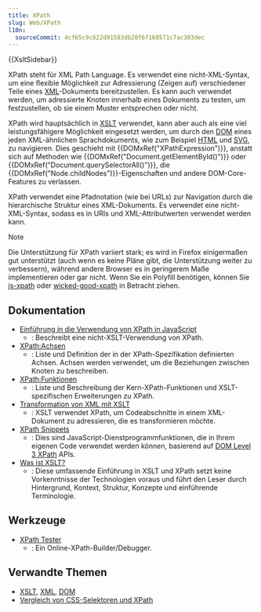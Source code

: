 ```yaml
---
title: XPath
slug: Web/XPath
l10n:
  sourceCommit: 4cf65c9c822d91583db20f6f160571c7ac303dec
---
```


{{XsltSidebar}}

XPath steht für XML Path Language. Es verwendet eine nicht-XML-Syntax, um eine flexible Möglichkeit zur Adressierung (Zeigen auf) verschiedener Teile eines [XML](/de/docs/Web/XML/XML_introduction)-Dokuments bereitzustellen. Es kann auch verwendet werden, um adressierte Knoten innerhalb eines Dokuments zu testen, um festzustellen, ob sie einem Muster entsprechen oder nicht.

XPath wird hauptsächlich in [XSLT](/de/docs/Web/XSLT) verwendet, kann aber auch als eine viel leistungsfähigere Möglichkeit eingesetzt werden, um durch den [DOM](/de/docs/Web/API/Document_Object_Model) eines jeden XML-ähnlichen Sprachdokuments, wie zum Beispiel [HTML](/de/docs/Web/HTML) und [SVG](/de/docs/Web/SVG), zu navigieren. Dies geschieht mit {{DOMxRef("XPathExpression")}}, anstatt sich auf Methoden wie {{DOMxRef("Document.getElementById()")}} oder {{DOMxRef("Document.querySelectorAll()")}}, die {{DOMxRef("Node.childNodes")}}-Eigenschaften und andere DOM-Core-Features zu verlassen.

XPath verwendet eine Pfadnotation (wie bei URLs) zur Navigation durch die hierarchische Struktur eines XML-Dokuments. Es verwendet eine nicht-XML-Syntax, sodass es in URIs und XML-Attributwerten verwendet werden kann.

> [!NOTE]
> Die Unterstützung für XPath variiert stark; es wird in Firefox einigermaßen gut unterstützt (auch wenn es keine Pläne gibt, die Unterstützung weiter zu verbessern), während andere Browser es in geringerem Maße implementieren oder gar nicht. Wenn Sie ein Polyfill benötigen, können Sie [js-xpath](https://pilotfiber.dl.sourceforge.net/project/js-xpath/js-xpath/1.0.0/xpath.js) oder [wicked-good-xpath](https://github.com/google/wicked-good-xpath) in Betracht ziehen.

## Dokumentation

- [Einführung in die Verwendung von XPath in JavaScript](/de/docs/Web/XPath/Introduction_to_using_XPath_in_JavaScript)
  - : Beschreibt eine nicht-XSLT-Verwendung von XPath.
- [XPath:Achsen](/de/docs/Web/XPath/Axes)
  - : Liste und Definition der in der XPath-Spezifikation definierten Achsen. Achsen werden verwendet, um die Beziehungen zwischen Knoten zu beschreiben.
- [XPath:Funktionen](/de/docs/Web/XPath/Functions)
  - : Liste und Beschreibung der Kern-XPath-Funktionen und XSLT-spezifischen Erweiterungen zu XPath.
- [Transformation von XML mit XSLT](/de/docs/Web/XSLT/Transforming_XML_with_XSLT)
  - : XSLT verwendet XPath, um Codeabschnitte in einem XML-Dokument zu adressieren, die es transformieren möchte.
- [XPath Snippets](/de/docs/Web/XPath/Snippets)
  - : Dies sind JavaScript-Dienstprogrammfunktionen, die in Ihrem eigenen Code verwendet werden können, basierend auf [DOM Level 3 XPath](https://www.w3.org/TR/DOM-Level-3-XPath/) APIs.
- [Was ist XSLT?](https://www.xml.com/pub/a/2000/08/holman/)
  - : Diese umfassende Einführung in XSLT und XPath setzt keine Vorkenntnisse der Technologien voraus und führt den Leser durch Hintergrund, Kontext, Struktur, Konzepte und einführende Terminologie.

## Werkzeuge

- [XPath Tester](https://extendsclass.com/xpath-tester.html)
  - : Ein Online-XPath-Builder/Debugger.

## Verwandte Themen

- [XSLT](/de/docs/Web/XSLT), [XML](/de/docs/Web/XML), [DOM](/de/docs/Web/API/Document_Object_Model)
- [Vergleich von CSS-Selektoren und XPath](/de/docs/Web/XPath/Comparison_with_CSS_selectors)
